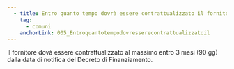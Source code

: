 ```yaml
---
  - title: Entro quanto tempo dovrà essere contrattualizzato il fornitore per i Comuni sotto i 50.000 abitanti?
    tag:
      - comuni
    anchorLink: 005_Entroquantotempodovresserecontrattualizzatoil
---
```


Il fornitore dovà essere contrattualizzato al massimo entro 3 mesi (90 gg) dalla data di notifica del Decreto di Finanziamento.